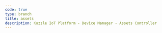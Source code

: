 ```yaml
---
code: true
type: branch
title: assets
description: Kuzzle IoT Platform - Device Manager - Assets Controller
---
```

